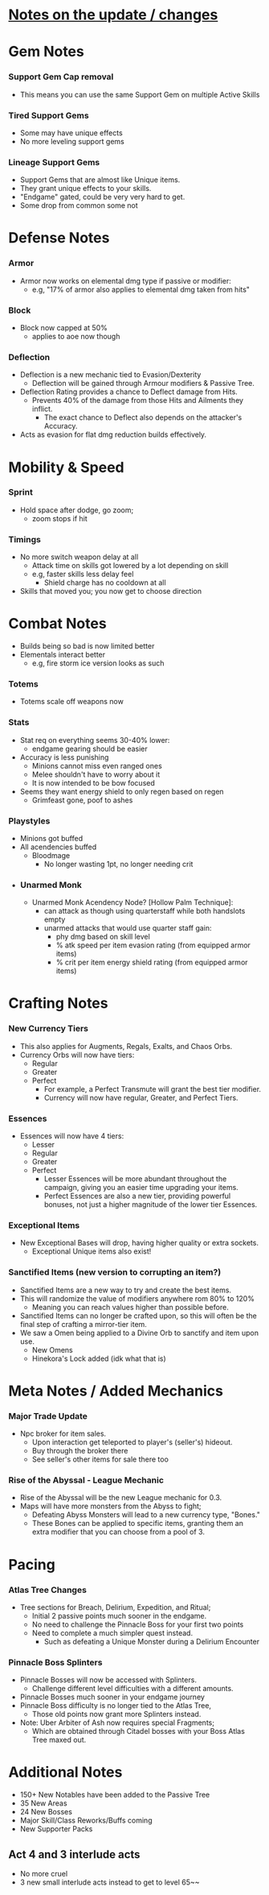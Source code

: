 # [Notes on the update / changes](https://mobalytics.gg/poe-2/guides/0-3-the-third-edict-reveal-summary#rise-of-the-abyssal-league-mechanic-6)
# Gem Notes
### Support Gem Cap removal  
* This means you can use the same Support Gem on multiple Active Skills  
### Tired Support Gems
* Some may have unique effects
* No more leveling support gems
### Lineage Support Gems  
* Support Gems that are almost like Unique items.  
* They grant unique effects to your skills.  
* "Endgame" gated, could be very very hard to get.  
* Some drop from common some not


# Defense Notes
### Armor
* Armor now works on elemental dmg type if passive or modifier:  
  * e.g, "17% of armor also applies to elemental dmg taken from hits"  
### Block
* Block now capped at 50%  
  * applies to aoe now though  
### Deflection  
* Deflection is a new mechanic tied to Evasion/Dexterity  
  * Deflection will be gained through Armour modifiers & Passive Tree.  
* Deflection Rating provides a chance to Deflect damage from Hits.  
  * Prevents 40% of the damage from those Hits and Ailments they inflict.  
    * The exact chance to Deflect also depends on the attacker's Accuracy.  
* Acts as evasion for flat dmg reduction builds effectively.  


# Mobility & Speed
### Sprint
* Hold space after dodge, go zoom;  
  * zoom stops if hit  
### Timings
* No more switch weapon delay at all  
  * Attack time on skills got lowered by a lot depending on skill  
  * e.g, faster skills less delay feel  
    * Shield charge has no cooldown at all
* Skills that moved you; you now get to choose direction  


# Combat Notes
* Builds being so bad is now limited better  
* Elementals interact better  
  * e.g, fire storm ice version looks as such  
### Totems
* Totems scale off weapons now  
### Stats
  * Stat req on everything seems 30-40% lower:
    * endgame gearing should be easier
  * Accuracy is less punishing
    * Minions cannot miss even ranged ones
    * Melee shouldn't have to worry about it
    * It is now intended to be bow focused
  * Seems they want energy shield to only regen based on regen
    * Grimfeast gone, poof to ashes
### Playstyles
* Minions got buffed
* All acendencies buffed
  * Bloodmage 
    * No longer wasting 1pt, no longer needing crit
* ### Unarmed Monk
  * Unarmed Monk Acendency Node? [Hollow Palm Technique]:  
    * can attack as though using quarterstaff while both handslots empty  
    * unarmed attacks that would use quarter staff gain:  
      * phy dmg based on skill level  
      * % atk speed per item evasion rating (from equipped armor items)  
      * % crit per item energy shield rating (from equipped armor items)  


# Crafting Notes  
### New Currency Tiers  
* This also  applies for Augments, Regals, Exalts, and Chaos Orbs.  
* Currency Orbs will now have tiers:  
  * Regular  
  * Greater  
  * Perfect  
    * For example, a Perfect Transmute will grant the best tier modifier.  
    * Currency will now have regular, Greater, and Perfect Tiers.  
### Essences  
* Essences will now have 4 tiers:  
    *    Lesser  
    *   Regular  
    *    Greater  
    *    Perfect  
         * Lesser Essences will be more abundant throughout the campaign, giving you an easier time upgrading your items.  
         * Perfect Essences are also a new tier, providing powerful bonuses, not just a higher magnitude of the lower tier Essences.  
### Exceptional Items  
* New Exceptional Bases will drop, having higher quality or extra sockets.  
    *    Exceptional Unique items also exist!  
### Sanctified Items (new version to corrupting an item?)  
* Sanctified Items are a new way to try and create the best items.  
* This will randomize the value of modifiers anywhere rom 80% to 120%  
    *    Meaning you can reach values higher than possible before.  
* Sanctified Items can no longer be crafted upon, so this will often be the  final step of crafting a mirror-tier item.  
* We saw a Omen being applied to a Divine Orb to sanctify and item upon use.  
    * New Omens
    * Hinekora's Lock added (idk what that is)


# Meta Notes / Added Mechanics  
### Major Trade Update  
* Npc broker for item sales.  
    * Upon interaction get teleported to player's (seller's) hideout.  
    * Buy through the broker there  
    * See seller's other items for sale there too  
### Rise of the Abyssal - League Mechanic  
* Rise of the Abyssal will be the new League mechanic for 0.3.  
* Maps will have more monsters from the Abyss to fight; 
    * Defeating Abyss Monsters will lead to a new currency type, "Bones."  
    * These Bones can be applied to specific items, granting them an extra modifier that you can choose from a pool of 3.  


# Pacing
### Atlas Tree Changes  
* Tree sections for Breach, Delirium, Expedition, and Ritual;  
  * Initial 2 passive points much sooner in the endgame.  
  * No need to challenge the Pinnacle Boss for your first two points  
  * Need to complete a much simpler quest instead.  
    * Such as defeating a Unique Monster during a Delirium Encounter  
### Pinnacle Boss Splinters  
* Pinnacle Bosses will now be accessed with Splinters.  
    *    Challenge different level difficulties with a different amounts.  
* Pinnacle Bosses much  sooner in your endgame journey  
* Pinnacle Boss difficulty is no longer tied to the Atlas Tree, 
    * Those old points now grant more Splinters instead.  
* Note: Uber Arbiter of Ash now requires special Fragments; 
  * Which are  obtained through Citadel bosses with your Boss Atlas Tree maxed out.  


# Additional Notes  
* 150+ New Notables have been added to the Passive Tree  
* 35 New Areas  
* 24 New Bosses  
* Major Skill/Class Reworks/Buffs coming  
* New Supporter Packs  
## Act 4 and 3 interlude acts  
* No more cruel  
* 3 new small interlude acts instead to get to level 65~~